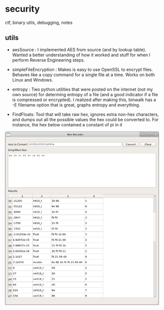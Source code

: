 # security
ctf, binary utils, debugging, notes

## utils

* aesSource : I implemented AES from source (and by lookup table).  Wanted a
  better understanding of how it worked and stuff for when I perform Reverse
  Engineering steps.

* simpleFileEncryption : Makes is easy to use OpenSSL to encrypt files.
  Behaves like a copy command for a single file at a time.  Works on both
  Linux and Windows.

* entropy : Two python utilities that were posted on the internet (not my own
  source) for determing entropy of a file (and a good indicator if a file is
  compressed or encrypted).  I realized after making this, binwalk has a -E 
  filename option that is great, graphs entropy and everything.

* FindFloats: Tool that will take raw hex, ignores extra non-hex characters,
  and dumps out all the possible values the hex could be converted to.  For
  instance, the hex below contained a constant of pi in it

![Find Floats](utils/FindFloats/FindFloatsScreenshot.png)



